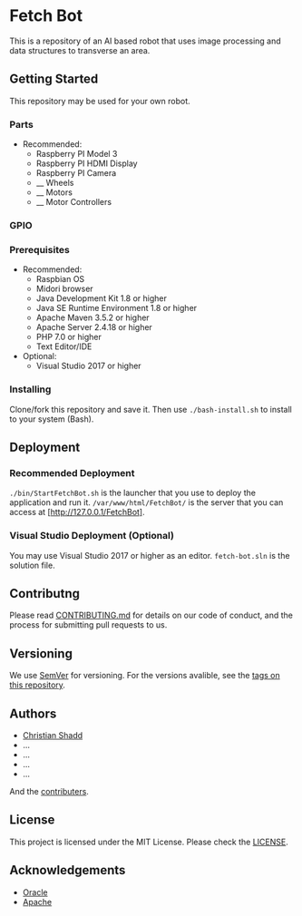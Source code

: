 # Fetch Bot
This is a repository of an AI based robot that uses image processing and data structures to transverse an area.

## Getting Started
This repository may be used for your own robot.

### Parts
* Recommended:
    - Raspberry PI Model 3
    - Raspberry PI HDMI Display
    - Raspberry PI Camera
    - __ Wheels
    - __ Motors
    - __ Motor Controllers

### GPIO

### Prerequisites
* Recommended:
    - Raspbian OS
    - Midori browser
	- Java Development Kit 1.8 or higher
	- Java SE Runtime Environment 1.8 or higher
	- Apache Maven 3.5.2 or higher
    - Apache Server 2.4.18 or higher
    - PHP 7.0 or higher
	- Text Editor/IDE
* Optional:
	- Visual Studio 2017 or higher

### Installing
Clone/fork this repository and save it. Then use ``./bash-install.sh`` to install to your system (Bash).

## Deployment

### Recommended Deployment
``./bin/StartFetchBot.sh`` is the launcher that you use to deploy the application and run it. ``/var/www/html/FetchBot/`` is the server that you can access at [http://127.0.0.1/FetchBot].

### Visual Studio Deployment (Optional)
You may use Visual Studio 2017 or higher as an editor. ``fetch-bot.sln`` is the solution file.

## Contributng
Please read [CONTRIBUTING.md](CONTRIBUTING.md) for details on our code of conduct, and the process for submitting pull requests to us.

## Versioning
We use [SemVer](http://semver.org/) for versioning. For the versions avalible, see the [tags on this repository](https://github.com/cshadd/fetch-bot/tags).

## Authors
* [Christian Shadd](https://github.com/cshadd)
* ...
* ...
* ...
* ...

And the [contributers](https://github.com/cshadd/fetch-bot/graphs/contributors).

## License
This project is licensed under the MIT License. Please check the [LICENSE](LICENSE).

## Acknowledgements
* [Oracle](https://www.oracle.com/)
* [Apache](https://www.apache.org/)
